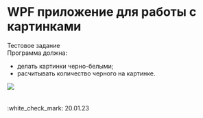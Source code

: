 # WPF приложение для работы с картинками
Тестовое задание <br>
Программа должна:
<ul> 
<li> делать картинки черно-белыми;
<li> расчитывать количество черного на картинке.
</ul> 
<img src="https://user-images.githubusercontent.com/55440839/214183055-8cc5431d-d13a-46a7-82ea-4c10e52a5fb0.png">
<br><br><br>
:white_check_mark: 20.01.23
